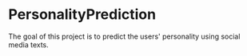 # PersonalityPrediction
The goal of this project is to predict the users' personality using social media texts.
